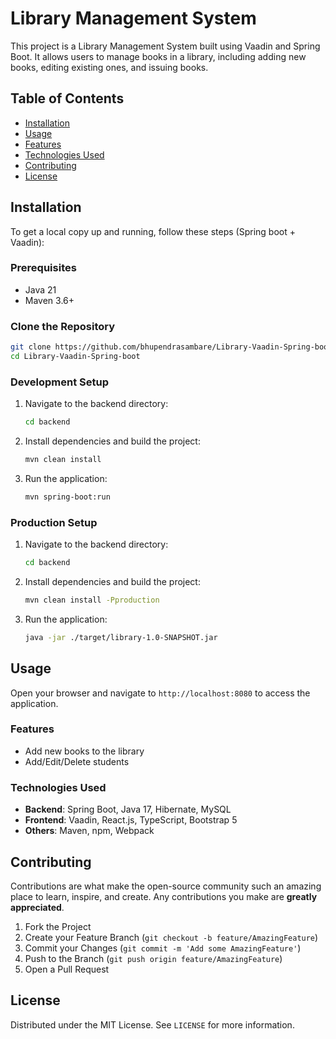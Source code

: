 # Library Management System

This project is a Library Management System built using Vaadin and Spring Boot. It allows users to manage books in a library, including adding new books, editing existing ones, and issuing books.

## Table of Contents

- [Installation](#installation)
- [Usage](#usage)
- [Features](#features)
- [Technologies Used](#technologies-used)
- [Contributing](#contributing)
- [License](#license)

## Installation

To get a local copy up and running, follow these steps (Spring boot + Vaadin):

### Prerequisites

- Java 21
- Maven 3.6+

### Clone the Repository

```sh
git clone https://github.com/bhupendrasambare/Library-Vaadin-Spring-boot.git
cd Library-Vaadin-Spring-boot
```

### Development Setup

1. Navigate to the backend directory:
   ```sh
   cd backend
   ```

2. Install dependencies and build the project:
   ```sh
   mvn clean install
   ```

3. Run the application:
   ```sh
   mvn spring-boot:run
   ```

### Production Setup

1. Navigate to the backend directory:
   ```sh
   cd backend
   ```

2. Install dependencies and build the project:
   ```sh
   mvn clean install -Pproduction
   ```

3. Run the application:
   ```sh
   java -jar ./target/library-1.0-SNAPSHOT.jar
   ```

## Usage

Open your browser and navigate to `http://localhost:8080` to access the application.

### Features

- Add new books to the library
- Add/Edit/Delete students

### Technologies Used

- **Backend**: Spring Boot, Java 17, Hibernate, MySQL
- **Frontend**: Vaadin, React.js, TypeScript, Bootstrap 5
- **Others**: Maven, npm, Webpack

## Contributing

Contributions are what make the open-source community such an amazing place to learn, inspire, and create. Any contributions you make are **greatly appreciated**.

1. Fork the Project
2. Create your Feature Branch (`git checkout -b feature/AmazingFeature`)
3. Commit your Changes (`git commit -m 'Add some AmazingFeature'`)
4. Push to the Branch (`git push origin feature/AmazingFeature`)
5. Open a Pull Request

## License

Distributed under the MIT License. See `LICENSE` for more information.
